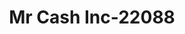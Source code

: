 ---
f_zip-code: 39183
f_state-code: MS
title: Mr Cash Inc-22088
f_phone: 601-661-0888
f_city-only: Vicksburg
f_address: 2121 Clay Street Ste B Vicksburg
f_location-unique-id: '22088'
slug: mr-cash-inc-22088
updated-on: '2024-05-30T13:46:58.046Z'
created-on: '2024-05-30T13:36:59.803Z'
published-on: '2024-05-30T13:54:32.469Z'
f_city-state: cms/city/vicksburg-ms.md
f_company: cms/company/mr-cash-inc.md
f_state: cms/state/mississippi.md
layout: '[payday-loan].html'
tags: payday-loan
---